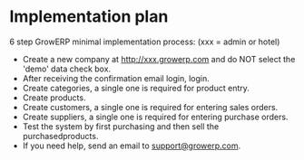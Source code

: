 # Implementation plan

6 step GrowERP minimal implementation process: (xxx = admin or hotel)

- Create a new company at http://xxx.growerp.com and do NOT select the 'demo' data check box.
- After receiving the confirmation email login, login.
- Create categories, a single one is required for product entry.
- Create products.
- Create customers, a single one is required for entering sales orders.
- Create suppliers, a single one is required for entering purchase orders.
- Test the system by first purchasing and then sell the purchasedproducts.
- If you need help, send an email to support@growerp.com.
